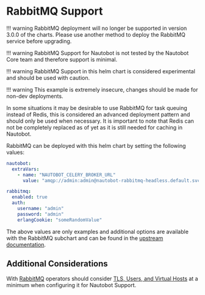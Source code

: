 # RabbitMQ Support

!!! warning
    RabbitMQ deployment will no longer be supported in version 3.0.0 of the charts. Please use another method to deploy the RabbitMQ service before upgrading.

!!! warning
    RabbitMQ Support for Nautobot is not tested by the Nautobot Core team and therefore support is minimal.

!!! warning
    RabbitMQ Support in this helm chart is considered experimental and should be used with caution.

!!! warning
    This example is extremely insecure, changes should be made for non-dev deployments.

In some situations it may be desirable to use RabbitMQ for task queuing instead of Redis, this is considered an advanced deployment pattern and should only be used when necessary.  It is important to note that Redis can not be completely replaced as of yet as it is still needed for caching in Nautobot.

RabbitMQ can be deployed with this helm chart by setting the following values:

```yaml
nautobot:
  extraVars:
    - name: "NAUTOBOT_CELERY_BROKER_URL"
      value: "amqp://admin:admin@nautobot-rabbitmq-headless.default.svc:5672/"

rabbitmq:
  enabled: true
  auth:
    username: "admin"
    password: "admin"
    erlangCookie: "someRandomValue"
```

The above values are only examples and additional options are available with the RabbitMQ subchart and can be found in the [upstream documentation](https://github.com/bitnami/charts/tree/main/bitnami/rabbitmq).

## Additional Considerations

With [RabbitMQ](https://www.rabbitmq.com/) operators should consider [TLS, Users, and Virtual Hosts](https://www.rabbitmq.com/access-control.html) at a minimum when configuring it for Nautobot Support.
